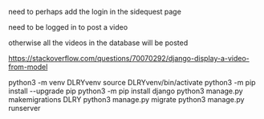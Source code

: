 need to perhaps add the login in the sidequest page

need to be logged in to post a video

otherwise all the videos in the database will be posted

https://stackoverflow.com/questions/70070292/django-display-a-video-from-model

python3 -m venv DLRYvenv
source DLRYvenv/bin/activate
python3 -m pip install --upgrade pip
python3 -m pip install django
python3 manage.py makemigrations DLRY
python3 manage.py migrate
python3 manage.py runserver
